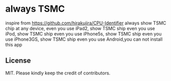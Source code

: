 # always TSMC

inspire from https://github.com/hirakujira/CPU-Identifier
always show TSMC chip at any device,
even you use iPad2, show TSMC ship
even you use iPod, show TSMC ship
even you use iPhone5s, show TSMC ship
even you use iPhone3GS, show TSMC ship
even you use Android,you can not install this app

## License 
MIT. Please kindly keep the credit of contributors.
